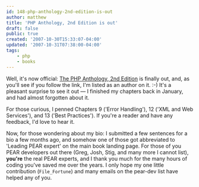 ```yaml
---
id: 148-php-anthology-2nd-edition-is-out
author: matthew
title: 'PHP Anthology, 2nd Edition is out'
draft: false
public: true
created: '2007-10-30T15:33:07-04:00'
updated: '2007-10-31T07:38:00-04:00'
tags:
    - php
    - books
---
```

Well, it's now official: [The PHP Anthology, 2nd Edition](http://www.sitepoint.com/books/phpant2/)
is finally out, and, as you'll see if you follow the link, I'm listed as an
author on it. :-) It's a pleasant surprise to see it out — I finished my
chapters back in January, and had almost forgotten about it.

<!--- EXTENDED -->

For those curious, I penned Chapters 9 ('Error Handling'), 12 ('XML and Web
Services'), and 13 ('Best Practices'). If you're a reader and have any feedback,
I'd love to hear it.

Now, for those wondering about my bio: I submitted a few sentences for a bio a
few months ago, and somehow one of those got abbreviated to 'Leading PEAR
expert' on the main book landing page. For those of you PEAR developers out
there (Greg, Josh, Stig, and many more I cannot list), **you're** the real PEAR
experts, and I thank you much for the many hours of coding you've saved me over
the years. I only hope my one little contribution (`File_Fortune`) and many
emails on the pear-dev list have helped any of you.
